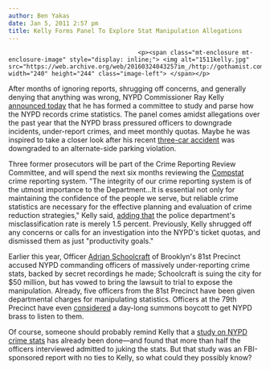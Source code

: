 ```yaml
---
author: Ben Yakas
date: Jan 5, 2011 2:57 pm
title: Kelly Forms Panel To Explore Stat Manipulation Allegations
---
```


	
										<p><span class="mt-enclosure mt-enclosure-image" style="display: inline;"> <img alt="1511kelly.jpg" src="https://web.archive.org/web/20160324043257im_/http://gothamist.com/attachments/byakas/1511kelly.jpg" width="240" height="244" class="image-left"> </span></p>

<p>After months of ignoring reports, shrugging off concerns, and generally denying that anything was wrong, NYPD Commissioner Ray Kelly <a href="https://web.archive.org/web/20160324043257/http://newyork.cbslocal.com/2011/01/05/nypd-appoints-panel-to-study-how-it-tracks-crime/">announced today</a> that he has formed a committee to study and parse how the NYPD records crime statistics. The panel comes amidst allegations over the past year that the NYPD brass pressured officers to downgrade incidents, under-report crimes, and meet monthly quotas. Maybe he was inspired to take a closer look after his recent <a href="https://web.archive.org/web/20160324043257/http://gothamist.com/2010/12/30/police_commissioner_kelly_in_3-car.php">three-car accident</a> was downgraded to an alternate-side parking violation.</p>

<p>Three former prosecutors will be part of the Crime Reporting Review Committee, and will spend the next six months reviewing the <a href="https://web.archive.org/web/20160324043257/http://gothamist.com/tags/compstat">Compstat</a> crime reporting system. &quot;The integrity of our crime reporting system is of the utmost importance to the Department...It is essential not only for maintaining the confidence of the people we serve, but reliable crime statistics are necessary for the effective planning and evaluation of crime reduction strategies,&quot; Kelly said, <a href="https://web.archive.org/web/20160324043257/http://www.nydailynews.com/ny_local/2011/01/05/2011-01-05_police_commissioner_ray_kelly_announces_new_study_of_nypd_crime_statistics_to_co.html">adding that</a> the police department&apos;s misclassification rate is merely 1.5 percent. Previously, Kelly shrugged off any concerns or calls for an investigation into the NYPD&apos;s ticket quotas, and dismissed them as just &quot;productivity goals.&quot;</p>

<p>Earlier this year, Officer <a href="https://web.archive.org/web/20160324043257/http://gothamist.com/tags/adrianschoolcraft">Adrian Schoolcraft</a> of Brooklyn&apos;s 81st Precinct accused NYPD commanding officers of massively under-reporting crime stats, backed by secret recordings he made; Schoolcraft is suing the city for $50 million, but has vowed to bring the lawsuit to trial to expose the manipulation. Already, five officers from the 81st Precinct have been given departmental charges for manipulating statistics. Officers at the 79th Precinct have even <a href="https://web.archive.org/web/20160324043257/http://gothamist.com/2010/12/12/more_police_officers_getting_sick_o.php">considered</a> a day-long summons boycott to get NYPD brass to listen to them.</p>

<p>Of course, someone should probably remind Kelly that a <a href="https://web.archive.org/web/20160324043257/http://gothamist.com/2010/08/27/new_report_claims_nypd_heads_manipu.php">study on NYPD crime stats</a> has already been done&#x2014;and found that more than half the officers interviewed admitted to juking the stats. But that study was an FBI-sponsored report with no ties to Kelly, so what could they possibly know?</p>					
										
									
				